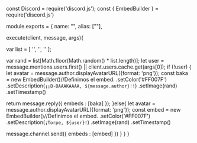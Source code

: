 const Discord = require('discord.js');
const { EmbedBuilder } = require('discord.js')

module.exports = {
 name: "",
 alias: [""],

execute(client, message, args){

var list = [
  '',
  '',
  ''
];

var rand = list[Math.floor(Math.random() * list.length)];
let user = message.mentions.users.first() || client.users.cache.get(args[0]);
if (!user) {
  let avatar = message.author.displayAvatarURL({format: 'png'});
  const baka = new EmbedBuilder()//Definimos el embed.
        .setColor('#FF007F')
        .setDescription(`¡¡B-BAAAKAAAA, ${message.author}!!`)
        .setImage(rand)
        .setTimestamp()
        
return message.reply({ embeds : [baka] });
}else{
let avatar = message.author.displayAvatarURL({format: 'png'});
  const embed = new EmbedBuilder()//Definimos el embed.
        .setColor('#FF007F')
        .setDescription(`¡Torpe, ${user}!`)
        .setImage(rand)
        .setTimestamp()
        
   message.channel.send({ embeds : [embed] })
}
}
}